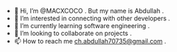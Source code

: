 - 👋 Hi, I’m @MACXCOCO . But my name is Abdullah .
- 👀 I’m interested in connecting with other developers .
- 🌱 I’m currently learning software engineering .
- 💞️ I’m looking to collaborate on projects .
- 📫 How to reach me ch.abdullah70735@gmail.com .

<!---
MACXCOCO/MACXCOCO is a ✨ special ✨ repository because its `README.md` (this file) appears on your GitHub profile.
You can click the Preview link to take a look at your changes.
--->
